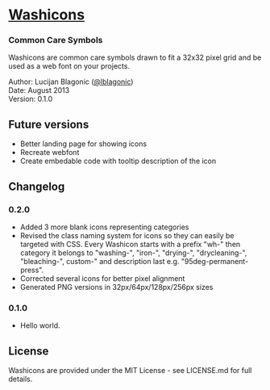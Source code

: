 # [Washicons](http://lucijanblagonic.github.com/Washicons)

### Common Care Symbols

Washicons are common care symbols drawn to fit a 32x32 pixel grid and be used as a web font on your projects.

Author: Lucijan Blagonic ([@lblagonic](http://twitter.com/lblagonic))  
Date: August 2013  
Version: 0.1.0  

## Future versions
* Better landing page for showing icons
* Recreate webfont
* Create embedable code with tooltip description of the icon

## Changelog

### 0.2.0
* Added 3 more blank icons representing categories
* Revised the class naming system for icons so they can easily be targeted with CSS. Every Washicon starts with a prefix "wh-" then category it belongs to "washing-", "iron-", "drying-", "drycleaning-", "bleaching-", custom-" and description last e.g. "95deg-permanent-press".
* Corrected several icons for better pixel alignment
* Generated PNG versions in 32px/64px/128px/256px sizes

### 0.1.0
* Hello world.

## License
Washicons are provided under the MIT License - see LICENSE.md for full details.
